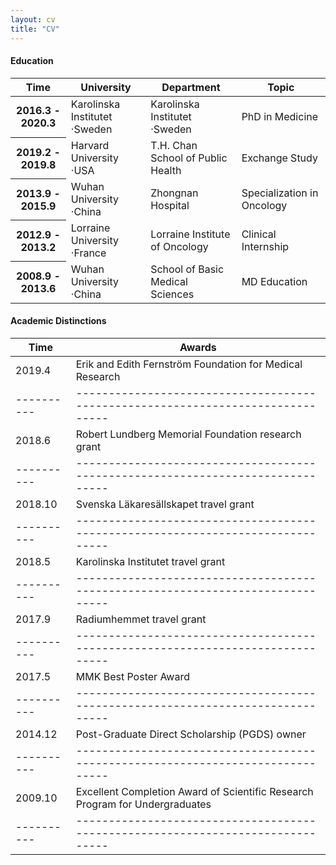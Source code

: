 ```yaml
---
layout: cv
title: "CV"
---
```

#### Education
<table class="table table-striped">
  <thead>
    <tr>
      <th scope="col">Time</th>
      <th scope="col">University</th>
      <th scope="col">Department</th>
      <th scope="col">Topic</th>
    </tr>
  </thead>
  <tbody>
    <tr>
      <th scope="row">2016.3 - 2020.3</th>
      <td>Karolinska Institutet ·Sweden</td>
      <td>Karolinska Institutet ·Sweden</td>
      <td>PhD in Medicine</td>
    </tr>
    <tr>
      <th scope="row">2019.2 - 2019.8</th>
      <td>Harvard University ·USA</td>
      <td>T.H. Chan School of Public Health</td>
      <td>Exchange Study</td>
    </tr>
    <tr>
      <th scope="row">2013.9 - 2015.9</th>
      <td>Wuhan University ·China</td>
      <td>Zhongnan Hospital</td>
      <td>Specialization in Oncology</td>
    </tr>
    <tr>
      <th scope="row">2012.9 - 2013.2</th>
      <td>Lorraine University ·France</td>
      <td>Lorraine Institute of Oncology</td>
      <td>Clinical Internship</td>
    </tr>
    <tr>
      <th scope="row">2008.9 - 2013.6</th>
      <td>Wuhan University ·China</td>
      <td>School of Basic Medical Sciences</td>
      <td>MD Education</td>
    </tr>
  </tbody>
</table>


#### Academic Distinctions

| Time     | Awards                                                                        |
|----------|-------------------------------------------------------------------------------|
| 2019.4   | Erik and Edith Fernström Foundation for Medical Research                      |
|----------|-------------------------------------------------------------------------------|
| 2018.6   | Robert Lundberg Memorial Foundation research grant                            |
|----------|-------------------------------------------------------------------------------|
| 2018.10  | Svenska Läkaresällskapet travel grant                                         |
|----------|-------------------------------------------------------------------------------|
| 2018.5   | Karolinska Institutet travel grant                                            |
|----------|-------------------------------------------------------------------------------|
| 2017.9   | Radiumhemmet travel grant                                                     |
|----------|-------------------------------------------------------------------------------|
| 2017.5   | MMK Best Poster Award                                                         |
|----------|-------------------------------------------------------------------------------|
| 2014.12  | Post-Graduate Direct Scholarship (PGDS) owner                                 |
|----------|-------------------------------------------------------------------------------|
| 2009.10  | Excellent Completion Award of Scientific Research Program for Undergraduates  |
|----------|-------------------------------------------------------------------------------|

